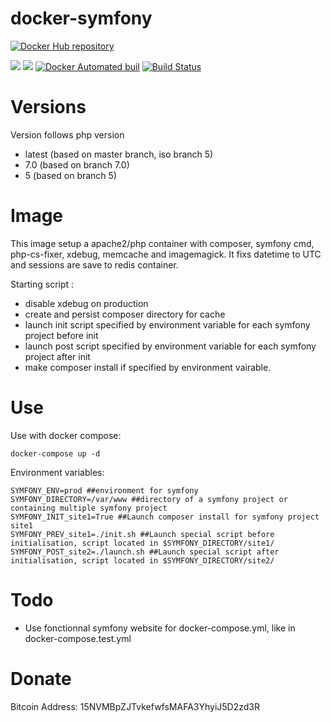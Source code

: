 # docker-symfony

[![Docker Hub repository](http://dockeri.co/image/nouchka/symfony)](https://registry.hub.docker.com/u/nouchka/symfony/)

[![](https://images.microbadger.com/badges/image/nouchka/symfony.svg)](https://microbadger.com/images/nouchka/symfony "Get your own image badge on microbadger.com")
[![](https://images.microbadger.com/badges/version/nouchka/symfony.svg)](https://microbadger.com/images/nouchka/symfony "Get your own version badge on microbadger.com")
[![Docker Automated buil](https://img.shields.io/docker/automated/nouchka/symfony.svg)](https://hub.docker.com/r/nouchka/symfony/)
[![Build Status](https://travis-ci.org/nouchka/docker-symfony.svg?branch=7.0)](https://travis-ci.org/nouchka/docker-symfony)

# Versions

Version follows php version

* latest (based on master branch, iso branch 5)
* 7.0 (based on branch 7.0)
* 5 (based on branch 5)

# Image
This image setup a apache2/php container with composer, symfony cmd, php-cs-fixer, xdebug, memcache and imagemagick. It fixs datetime to UTC and sessions are save to redis container.

Starting script :
* disable xdebug on production
* create and persist composer directory for cache
* launch init script specified by environment variable for each symfony project before init
* launch post script specified by environment variable for each symfony project after init
* make composer install if specified by environment vairable.

# Use

Use with docker compose:

	docker-compose up -d
Environment variables:

	SYMFONY_ENV=prod ##environment for symfony
	SYMFONY_DIRECTORY=/var/www ##directory of a symfony project or containing multiple symfony project
	SYMFONY_INIT_site1=True ##Launch composer install for symfony project site1
	SYMFONY_PREV_site1=./init.sh ##Launch special script before initialisation, script located in $SYMFONY_DIRECTORY/site1/
	SYMFONY_POST_site2=./launch.sh ##Launch special script after initialisation, script located in $SYMFONY_DIRECTORY/site2/

# Todo

* Use fonctionnal symfony website for docker-compose.yml, like in docker-compose.test.yml

# Donate

Bitcoin Address: 15NVMBpZJTvkefwfsMAFA3YhyiJ5D2zd3R
